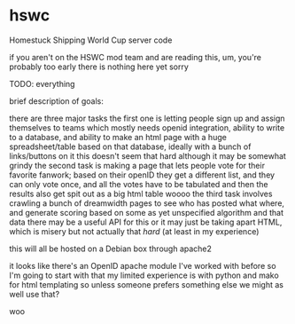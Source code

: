 hswc
====

Homestuck Shipping World Cup server code

if you aren't on the HSWC mod team and are reading this, um, you're probably too early there is nothing here yet sorry

TODO: everything

brief description of goals:

there are three major tasks
the first one is letting people sign up and assign themselves to teams
which mostly needs openid integration, ability to write to a database, and ability to make an html page with a
huge spreadsheet/table based on that database, ideally with a bunch of links/buttons on it
this doesn't seem that hard although it may be somewhat grindy
the second task is making a page that lets people vote for their favorite fanwork; based on their openID they
get a different list, and they can only vote once, and all the votes have to be tabulated and then the results also get
spit out as a big html table woooo
the third task involves crawling a bunch of dreamwidth pages to see who has posted what where, and generate
scoring based on some as yet unspecified algorithm and that data
there may be a useful API for this or it may just be taking apart HTML, which is misery but not actually that
 _hard_
(at least in my experience)

this will all be hosted on a Debian box through apache2

it looks like there's an OpenID apache module I've worked with before so I'm going to start with that
my limited experience is with python and mako for html templating so unless someone prefers something else we might
as well use that?

woo

